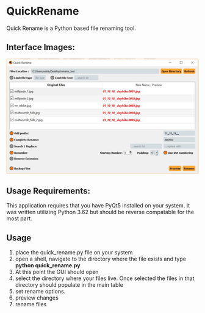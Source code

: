 # QuickRename
Quick Rename is a Python based file renaming tool.

## Interface Images:
!["Example Image"](/images/preview.JPG)

## Usage Requirements:
This application requires that you have PyQt5 installed on your system. It was written utilizing Python 3.62 but should be reverse compatable for the most part.

## Usage
1. place the quick_rename.py file on your system
2. open a shell, navigate to the directory where the file exists and type <b> python  quick_rename.py </b>
3. At this point the GUI should open
4. select the directory where your files live. Once selected the files in that directory should populate in the main table
5. set rename options. 
6. preview changes
7. rename files

